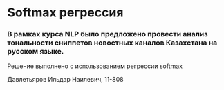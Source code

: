 # Softmax регрессия

### В рамках курса NLP было предложено провести анализ тональности сниппетов новостных каналов Казахстана на русском языке.

Решение выполнено с использованием регрессии softmax

Давлетьяров Ильдар Наилевич, 11-808